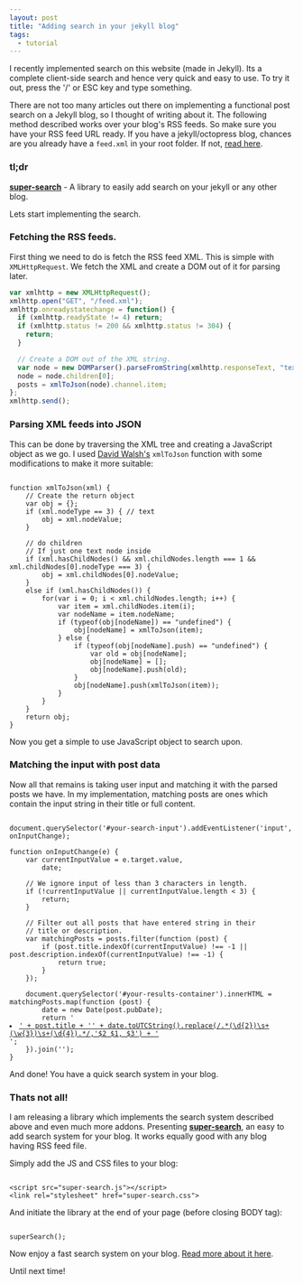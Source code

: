 ```yaml
---
layout: post
title: "Adding search in your jekyll blog"
tags:
  - tutorial
---
```


I recently implemented search on this website (made in Jekyll). Its a complete client-side search and hence very quick and easy to use. To try it out, press the '/' or ESC key and type something.

There are not too many articles out there on implementing a functional post search on a Jekyll blog, so I thought of writing about it. The following method described works over your blog's RSS feeds. So make sure you have your RSS feed URL ready. If you have a jekyll/octopress blog, chances are you already have a `feed.xml` in your root folder. If not, [read here](http://joelglovier.com/writing/rss-for-jekyll/).

### tl;dr

[**super-search**](https://github.com/chinchang/super-search/) - A library to easily add search on your jekyll or any other blog.

Lets start implementing the search.

### Fetching the RSS feeds.

First thing we need to do is fetch the RSS feed XML. This is simple with `XMLHttpRequest`. We fetch the XML and create a DOM out of it for parsing later.

```js
var xmlhttp = new XMLHttpRequest();
xmlhttp.open("GET", "/feed.xml");
xmlhttp.onreadystatechange = function() {
  if (xmlhttp.readyState != 4) return;
  if (xmlhttp.status != 200 && xmlhttp.status != 304) {
    return;
  }

  // Create a DOM out of the XML string.
  var node = new DOMParser().parseFromString(xmlhttp.responseText, "text/xml");
  node = node.children[0];
  posts = xmlToJson(node).channel.item;
};
xmlhttp.send();
```

### Parsing XML feeds into JSON

This can be done by traversing the XML tree and creating a JavaScript object as we go. I used [David Walsh's](http://davidwalsh.name/convert-xml-json) `xmlToJson` function with some modifications to make it more suitable:

<pre><code class="language-javascript">
function xmlToJson(xml) {
	// Create the return object
	var obj = {};
	if (xml.nodeType == 3) { // text
		obj = xml.nodeValue;
	}

	// do children
	// If just one text node inside
	if (xml.hasChildNodes() && xml.childNodes.length === 1 && xml.childNodes[0].nodeType === 3) {
		obj = xml.childNodes[0].nodeValue;
	}
	else if (xml.hasChildNodes()) {
		for(var i = 0; i < xml.childNodes.length; i++) {
			var item = xml.childNodes.item(i);
			var nodeName = item.nodeName;
			if (typeof(obj[nodeName]) == "undefined") {
				obj[nodeName] = xmlToJson(item);
			} else {
				if (typeof(obj[nodeName].push) == "undefined") {
					var old = obj[nodeName];
					obj[nodeName] = [];
					obj[nodeName].push(old);
				}
				obj[nodeName].push(xmlToJson(item));
			}
		}
	}
	return obj;
}
</code></pre>

Now you get a simple to use JavaScript object to search upon.

### Matching the input with post data

Now all that remains is taking user input and matching it with the parsed posts we have. In my implementation, matching posts are ones which contain the input string in their title or full content.

<pre><code class="language-javascript">
document.querySelector('#your-search-input').addEventListener('input', onInputChange);

function onInputChange(e) {
	var currentInputValue = e.target.value,
		date;

	// We ignore input of less than 3 characters in length.
	if (!currentInputValue || currentInputValue.length < 3) {
		return;
	}

	// Filter out all posts that have entered string in their
	// title or description.
	var matchingPosts = posts.filter(function (post) {
		if (post.title.indexOf(currentInputValue) !== -1 || post.description.indexOf(currentInputValue) !== -1) {
			return true;
		}
	});

	document.querySelector('#your-results-container').innerHTML = matchingPosts.map(function (post) {
		date = new Date(post.pubDate);
		return '<li><a href="' + post.link + '">' + post.title + '<span class="search__result-date">' + date.toUTCString().replace(/.*(\d{2})\s+(\w{3})\s+(\d{4}).*/,'$2 $1, $3') + '</span></a></li>';
	}).join('');
}
</code></pre>

And done! You have a quick search system in your blog.

### Thats not all!

I am releasing a library which implements the search system described above and even much more addons. Presenting [**super-search**](https://github.com/chinchang/super-search/), an easy to add search system for your blog. It works equally good with any blog having RSS feed file.

Simply add the JS and CSS files to your blog:

<pre><code class="language-markup">
&lt;script src="super-search.js"&gt;&lt;/script&gt;
&lt;link rel="stylesheet" href="super-search.css"&gt;
</code></pre>

And initiate the library at the end of your page (before closing BODY tag):

<pre><code class="language-javascript">
superSearch();
</code></pre>

Now enjoy a fast search system on your blog. [Read more about it here](https://github.com/chinchang/super-search/).

Until next time!
